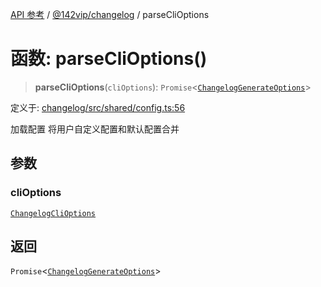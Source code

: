 [API 参考](../../../index.md) / [@142vip/changelog](../index.md) / parseCliOptions

# 函数: parseCliOptions()

> **parseCliOptions**(`cliOptions`): `Promise`\<[`ChangelogGenerateOptions`](../interfaces/ChangelogGenerateOptions.md)\>

定义于: [changelog/src/shared/config.ts:56](https://github.com/142vip/core-x/blob/a868d72f351cc457f350d05d38d540d6494a8ff2/packages/changelog/src/shared/config.ts#L56)

加载配置
将用户自定义配置和默认配置合并

## 参数

### cliOptions

[`ChangelogCliOptions`](../interfaces/ChangelogCliOptions.md)

## 返回

`Promise`\<[`ChangelogGenerateOptions`](../interfaces/ChangelogGenerateOptions.md)\>
